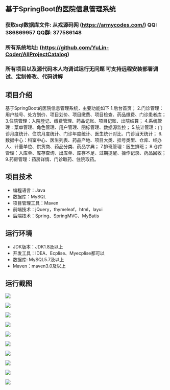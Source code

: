 ## 基于SpringBoot的医院信息管理系统

###  获取sql数据库文件: 从戎源码网 (https://armycodes.com/) QQ: 386869957 QQ群: 377586148
###  所有系统地址: (https://github.com/YuLin-Coder/AllProjectCatalog) 
###  所有项目以及源代码本人均调试运行无问题 可支持远程安装部署调试、定制修改、代码讲解

## 项目介绍
基于SpringBoot的医院信息管理系统，主要功能如下
1.后台首页；
2.门诊管理：用户挂号、处方划价、项目划价、项目缴费、项目检查、药品缴费、门诊患者库；
3.住院管理：入院登记、缴费管理、药品记账、项目记账、出院结算；
4.系统管理：菜单管理、角色管理、用户管理、图标管理、数据源监控；
5.统计管理：门诊月度统计、住院月度统计、门诊年度统计、医生统计对比、门诊当天统计；
6.数据中心：科室中心、医生列表、药品产地、项目大类、挂号类型、仓库、经办人、计量单位、供货商、药品分类、药品字典；
7.排班管理：医生排班；
8.仓库管理：入库单、库存查询、出库单、库存不足、过期提醒、操作记录、药品回收；
9.药房管理：药房详情、门诊取药、住院取药。

## 项目技术
- 编程语言：Java
- 数据库：MySQL
- 项目管理工具：Maven
- 前端技术：jQuery，thymeleaf，html，layui
- 后端技术：Spring、SpringMVC、MyBatis

## 运行环境
- JDK版本：JDK1.8及以上
- 开发工具：IDEA、Ecplise、Myecplise都可以
- 数据库: MySQL5.7及以上
- Maven：maven3.0及以上

## 运行截图
![](screenshot/1.png)

![](screenshot/2.png)

![](screenshot/3.png)

![](screenshot/4.png)

![](screenshot/5.png)

![](screenshot/6.png)

![](screenshot/7.png)

![](screenshot/8.png)

![](screenshot/9.png)

![](screenshot/10.png)